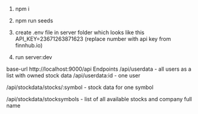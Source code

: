 1. npm i
2. npm run seeds
3. create .env file in server folder which looks like this
API_KEY=23671263871623  (replace number with api key from finnhub.io)

4. run server:dev



base-url  http://localhost:9000/api
Endpoints 
/api/userdata   - all users as a list with owned stock data
/api/userdata:id - one user 


/api/stockdata/stocks/:symbol  - stock data for one symbol

/api/stockdata/stocksymbols   - list of all available stocks and company full name

